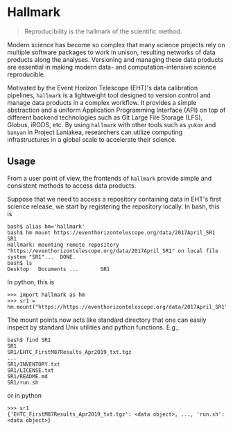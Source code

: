 # Hallmark

> Reproducibility is the hallmark of the scientific method.

Modern science has become so complex that many science projects rely
on multiple software packages to work in unison, resulting networks of
data products along the analyses.
Versioning and managing these data products are essential in making
modern data- and computation-intensive science reproducible.

Motivated by the Event Horizon Telescope (EHT)'s data calibration
pipelines, `hallmark` is a lightweight tool designed to version
control and manage data products in a complex workflow.
It provides a simple abstraction and a uniform Application Programming
Interface (API) on top of different backend technologies such as Git
Large File Storage (LFS), Globus, iRODS, etc.
By using `hallmark` with other tools such as `yukon` and `banyan` in
Project Laniakea, researchers can utilize computing infrastructures in
a global scale to accelerate their science.

## Usage

From a user point of view, the frontends of `hallmark` provide simple
and consistent methods to access data products.

Suppose that we need to access a repository containing data in EHT's
first science release, we start by registering the repository locally.
In bash, this is

    bash$ alias hm='hallmark'
    bash$ hm mount https://eventhorizontelescope.org/data/2017April_SR1 SR1
    Hallmark: mounting remote repository "https://eventhorizontelescope.org/data/2017April_SR1" on local file system "SR1"...  DONE.
    bash$ ls
    Desktop   Documents ...       SR1

In python, this is

    >>> import hallmark as hm
    >>> sr1 = hm.mount("https://https://eventhorizontelescope.org/data/2017April_SR1")

The mount points now acts like standard directory that one can easily
inspect by standard Unix utilities and python functions.  E.g.,

    bash$ find SR1
    SR1
    SR1/EHTC_FirstM87Results_Apr2019_txt.tgz
    ...
    SR1/INVENTORY.txt
    SR1/LICENSE.txt
    SR1/README.md
    SR1/run.sh

or in python

    >>> sr1
    {'EHTC_FirstM87Results_Apr2019_txt.tgz': <data object>, ..., 'run.sh': <data object>}
